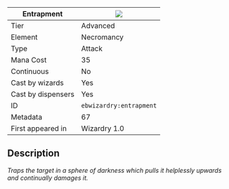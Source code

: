 | Entrapment |![](https://github.com/Electroblob77/Wizardry/blob/1.12.2/src/main/resources/assets/ebwizardry/textures/spells/entrapment.png)|
|---|---|
| Tier | Advanced |
| Element | Necromancy |
| Type | Attack |
| Mana Cost | 35 |
| Continuous | No |
| Cast by wizards | Yes |
| Cast by dispensers | Yes |
| ID | `ebwizardry:entrapment` |
| Metadata | 67 |
| First appeared in | Wizardry 1.0 |
## Description
_Traps the target in a sphere of darkness which pulls it helplessly upwards and continually damages it._